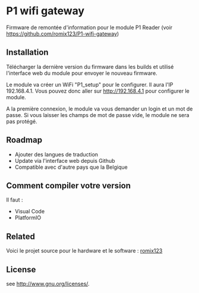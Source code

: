 
# P1 wifi gateway

Firmware de remontée d'information pour le module P1 Reader (voir https://github.com/romix123/P1-wifi-gateway)


## Installation

Télécharger la dernière version du firmware dans les builds et utilisé l'interface web du module pour envoyer le nouveau firmware.

Le module va créer un WiFi "P1_setup" pour le configurer. Il aura l'IP 192.168.4.1. Vous pouvez donc aller sur http://192.168.4.1 pour configurer le module.

A la première connexion, le module va vous demander un login et un mot de passe. Si vous laisser les champs de mot de passe vide, le module ne sera pas protégé.

## Roadmap

- Ajouter des langues de traduction
- Update via l'interface web depuis Github
- Compatible avec d'autre pays que la Belgique


## Comment compiler votre version
Il faut :
* Visual Code
* PlatformIO

## Related

Voici le projet source pour le hardware et le software :
[romix123](https://github.com/romix123/P1-wifi-gateway)

## License
see <http://www.gnu.org/licenses/>.
